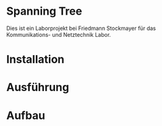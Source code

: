 # Spanning Tree
Dies ist ein Laborprojekt bei Friedmann Stockmayer für das Kommunikations- und Netztechnik Labor.

# Installation

# Ausführung

# Aufbau